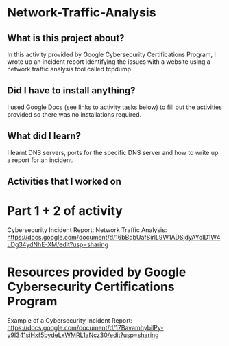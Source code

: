# Network-Traffic-Analysis
## What is this project about?
In this activity provided by Google Cybersecurity Certifications Program, I wrote up an incident report identifying the issues with a website using a network traffic analysis tool called tcpdump.

## Did I have to install anything?
I used Google Docs (see links to activity tasks below) to fill out the activities provided so there was no installations required.

## What did I learn?
I learnt DNS servers, ports for the specific DNS server and how to write up a report for an incident.


## Activities that I worked on
# Part 1 + 2 of activity
Cybersecurity Incident Report: Network Traffic Analysis:
https://docs.google.com/document/d/16bBqbUafSirlL9W1ADSjdyAYoID1W4uDg34ydNhE-XM/edit?usp=sharing


# Resources provided by Google Cybersecurity Certifications Program
Example of a  Cybersecurity Incident Report:
https://docs.google.com/document/d/17BavamhybilPy-y9I341siHxf5bydeLxWMRL1aNcz30/edit?usp=sharing
